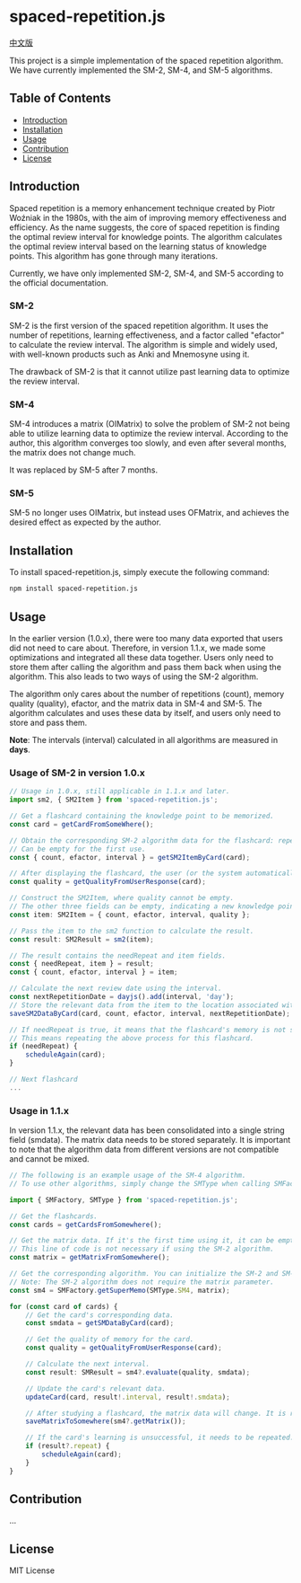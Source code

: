 # spaced-repetition.js

[中文版](README.zh.md)

This project is a simple implementation of the spaced repetition algorithm. We have currently implemented the SM-2, SM-4, and SM-5 algorithms.

## Table of Contents

- [Introduction](#Introduction)
- [Installation](#Installation)
- [Usage](#Usage)
- [Contribution](#Contribution)
- [License](#License)

## Introduction
Spaced repetition is a memory enhancement technique created by Piotr Woźniak in the 1980s, with the aim of improving memory effectiveness and efficiency. As the name suggests, the core of spaced repetition is finding the optimal review interval for knowledge points. The algorithm calculates the optimal review interval based on the learning status of knowledge points. This algorithm has gone through many iterations.

Currently, we have only implemented SM-2, SM-4, and SM-5 according to the official documentation.

### SM-2

SM-2 is the first version of the spaced repetition algorithm. It uses the number of repetitions, learning effectiveness, and a factor called "efactor" to calculate the review interval. The algorithm is simple and widely used, with well-known products such as Anki and Mnemosyne using it.

The drawback of SM-2 is that it cannot utilize past learning data to optimize the review interval.

### SM-4

SM-4 introduces a matrix (OIMatrix) to solve the problem of SM-2 not being able to utilize learning data to optimize the review interval. According to the author, this algorithm converges too slowly, and even after several months, the matrix does not change much.

It was replaced by SM-5 after 7 months.

### SM-5

SM-5 no longer uses OIMatrix, but instead uses OFMatrix, and achieves the desired effect as expected by the author.

## Installation

To install spaced-repetition.js, simply execute the following command:

```bash
npm install spaced-repetition.js
```

## Usage

In the earlier version (1.0.x), there were too many data exported that users did not need to care about. Therefore, in version 1.1.x, we made some optimizations and integrated all these data together. Users only need to store them after calling the algorithm and pass them back when using the algorithm. This also leads to two ways of using the SM-2 algorithm.

The algorithm only cares about the number of repetitions (count), memory quality (quality), efactor, and the matrix data in SM-4 and SM-5. The algorithm calculates and uses these data by itself, and users only need to store and pass them.

**Note**: The intervals (interval) calculated in all algorithms are measured in **days**.

### Usage of SM-2 in version 1.0.x

```ts
// Usage in 1.0.x, still applicable in 1.1.x and later.
import sm2, { SM2Item } from 'spaced-repetition.js';

// Get a flashcard containing the knowledge point to be memorized.
const card = getCardFromSomeWhere();

// Obtain the corresponding SM-2 algorithm data for the flashcard: repetition count, efactor, interval.
// Can be empty for the first use.
const { count, efactor, interval } = getSM2ItemByCard(card);

// After displaying the flashcard, the user (or the system automatically) evaluates the memory for this session, with a score of 0, 1, 2, 3, 4, or 5.
const quality = getQualityFromUserResponse(card);

// Construct the SM2Item, where quality cannot be empty.
// The other three fields can be empty, indicating a new knowledge point with no SM-2 related data.
const item: SM2Item = { count, efactor, interval, quality };

// Pass the item to the sm2 function to calculate the result.
const result: SM2Result = sm2(item);

// The result contains the needRepeat and item fields.
const { needRepeat, item } = result;
const { count, efactor, interval } = item;

// Calculate the next review date using the interval.
const nextRepetitionDate = dayjs().add(interval, 'day');
// Store the relevant data from the item to the location associated with the flashcard for future use.
saveSM2DataByCard(card, count, efactor, interval, nextRepetitionDate);

// If needRepeat is true, it means that the flashcard's memory is not strong enough and needs to be reviewed again until it becomes false.
// This means repeating the above process for this flashcard.
if (needRepeat) {
    scheduleAgain(card);
}

// Next flashcard
...
```

### Usage in 1.1.x

In version 1.1.x, the relevant data has been consolidated into a single string field (smdata). The matrix data needs to be stored separately. It is important to note that the algorithm data from different versions are not compatible and cannot be mixed.

```ts
// The following is an example usage of the SM-4 algorithm.
// To use other algorithms, simply change the SMType when calling SMFactory.getSuperMemo.

import { SMFactory, SMType } from 'spaced-repetition.js';

// Get the flashcards.
const cards = getCardsFromSomewhere();

// Get the matrix data. If it's the first time using it, it can be empty, and the algorithm will automatically initialize the data. 
// This line of code is not necessary if using the SM-2 algorithm.
const matrix = getMatrixFromSomewhere();

// Get the corresponding algorithm. You can initialize the SM-2 and SM-5 algorithms using SMType.SM2 and SMType.SM5, respectively.
// Note: The SM-2 algorithm does not require the matrix parameter.
const sm4 = SMFactory.getSuperMemo(SMType.SM4, matrix);

for (const card of cards) {
    // Get the card's corresponding data.
    const smdata = getSMDataByCard(card);

    // Get the quality of memory for the card.
    const quality = getQualityFromUserResponse(card);

    // Calculate the next interval.
    const result: SMResult = sm4?.evaluate(quality, smdata);

    // Update the card's relevant data.
    updateCard(card, result!.interval, result!.smdata);

    // After studying a flashcard, the matrix data will change. It is recommended to save it promptly.
    saveMatrixToSomewhere(sm4?.getMatrix());

    // If the card's learning is unsuccessful, it needs to be repeated.
    if (result?.repeat) {
        scheduleAgain(card);
    }
}

```

## Contribution

…

## License

MIT License